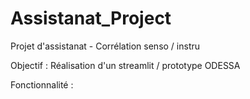 # Assistanat_Project
Projet d'assistanat - Corrélation senso / instru

Objectif : Réalisation d'un streamlit / prototype ODESSA

Fonctionnalité : 

